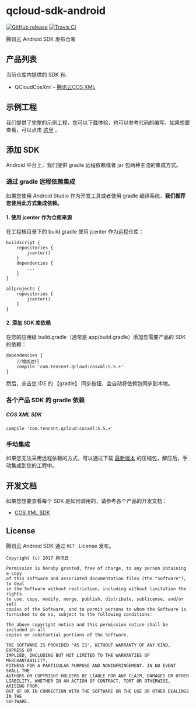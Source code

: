 # qcloud-sdk-android

[![GitHub release](https://img.shields.io/github/release/tencentyun/qcloud-sdk-android.svg)](https://github.com/tencentyun/qcloud-sdk-android/releases/latest)
[![Travis CI](https://travis-ci.org/tencentyun/qcloud-sdk-android.svg?branch=master)](https://travis-ci.org/tencentyun/qcloud-sdk-android)

腾讯云 Android SDK 发布仓库

## 产品列表

当前仓库内提供的 SDK 有:

* QCloudCosXml - [腾讯云COS XML](https://cloud.tencent.com/document/product/436)

## 示例工程

我们提供了完整的示例工程，您可以下载体验，也可以参考代码的编写。如果想要查看，可以点击 [这里](https://github.com/tencentyun/qcloud-sdk-android-samples) 。

## 添加 SDK

Android 平台上，我们提供 gradle 远程依赖或者 jar 包两种主流的集成方式。

### 通过 gradle 远程依赖集成

如果您使用 Android Studio 作为开发工具或者使用 gradle 编译系统，**我们推荐您使用此方式集成依赖。**

#### 1. 使用 jcenter 作为仓库来源

在工程根目录下的 build.gradle 使用 jcenter 作为远程仓库：

```
buildscript {
    repositories {
        jcenter()
    }
    dependencies {
        ...
    }
}

allprojects {
    repositories {
        jcenter()
    }
}
```

#### 2. 添加 SDK 库依赖

在您的应用级 build.gradle（通常是 app/build.gradle）添加您需要产品的 SDK 的依赖：

```
dependencies {
    //增加这行
    compile 'com.tencent.qcloud:cosxml:5.5.+'
}
```

然后，点击您 IDE 的 【gradle】 同步按钮，会自动将依赖包同步到本地。

### 各个产品 SDK 的 gradle 依赖

##### COS XML SDK

```
compile 'com.tencent.qcloud:cosxml:5.5.+'
```

### 手动集成

如果您无法采用远程依赖的方式，可以通过下载 [最新版本](https://github.com/tencentyun/qcloud-sdk-android/releases) 的压缩包，解压后，手动集成到您的工程中。


## 开发文档

如果您想要查看每个 SDK 是如何调用的，请参考各个产品的开发文档：

* [COS XML SDK](https://cloud.tencent.com/document/product/436/12159)

## License

腾讯云 Android SDK 通过 `MIT ` License 发布。

```
Copyright (c) 2017 腾讯云

Permission is hereby granted, free of charge, to any person obtaining a copy
of this software and associated documentation files (the "Software"), to deal
in the Software without restriction, including without limitation the rights
to use, copy, modify, merge, publish, distribute, sublicense, and/or sell
copies of the Software, and to permit persons to whom the Software is
furnished to do so, subject to the following conditions:

The above copyright notice and this permission notice shall be included in all
copies or substantial portions of the Software.

THE SOFTWARE IS PROVIDED "AS IS", WITHOUT WARRANTY OF ANY KIND, EXPRESS OR
IMPLIED, INCLUDING BUT NOT LIMITED TO THE WARRANTIES OF MERCHANTABILITY,
FITNESS FOR A PARTICULAR PURPOSE AND NONINFRINGEMENT. IN NO EVENT SHALL THE
AUTHORS OR COPYRIGHT HOLDERS BE LIABLE FOR ANY CLAIM, DAMAGES OR OTHER
LIABILITY, WHETHER IN AN ACTION OF CONTRACT, TORT OR OTHERWISE, ARISING FROM,
OUT OF OR IN CONNECTION WITH THE SOFTWARE OR THE USE OR OTHER DEALINGS IN THE
SOFTWARE.
```
